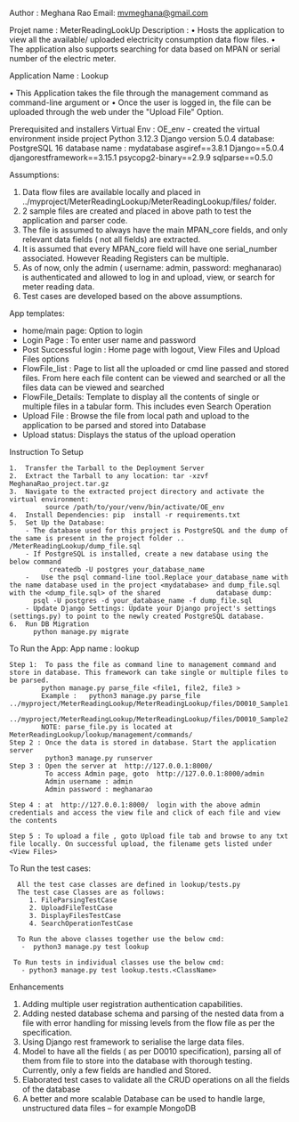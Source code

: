 Author : Meghana Rao
Email: mvmeghana@gmail.com

Projet name : MeterReadingLookUp
Description : 
•	Hosts the application to view all the available/ uploaded electricity consumption data flow files.
•	The application also supports searching for data based on MPAN or serial number of the electric meter.

Application Name : Lookup

•	This Application takes the file through the management command as command-line argument 
                             or
•	Once the user is logged in, the file can be uploaded through the web under the "Upload File" Option.


Prerequisited and installers
Virtual Env : OE_env - created the virtual environment inside project
              Python 3.12.3
              Django version 5.0.4
              database: PostgreSQL 16
              database name : mydatabase
              asgiref==3.8.1
              Django==5.0.4
              djangorestframework==3.15.1
              psycopg2-binary==2.9.9
              sqlparse==0.5.0



Assumptions: 
  
  1.	Data flow files are available locally and placed in ../myproject/MeterReadingLookup/MeterReadingLookup/files/  folder.
  2.	2 sample files are created and placed in above path to test the application and parser code.
  3.	The file is assumed to always have the main MPAN_core fields, and only relevant data fields ( not all fields) are extracted.
  4.	It is assumed that every MPAN_core field will have one serial_number associated. However Reading Registers can be multiple.
  5.	As of now, only the admin ( username: admin, password: meghanarao) is authenticated and allowed to log in and upload, view, or search for meter reading data.
  6.	Test cases are developed based on the above assumptions. 

App templates:

  - home/main page: Option to login
  - Login Page : To enter user name and password
  - Post Successful login : Home page with logout, View Files and Upload Files options
  - FlowFile_list   : Page to list all the uploaded or cmd line passed and stored files.
                 From here each file content can be viewed and searched or all the files data can be viewed and searched
  - FlowFile_Details:  Template to display all the contents of single or multiple files in a tabular form. This includes even Search Operation
  - Upload File : Browse the file from local path and upload to the application to be parsed and stored into Database
  - Upload status: Displays the status of the upload operation

Instruction To Setup

    1.  Transfer the Tarball to the Deployment Server
    2.	Extract the Tarball to any location: tar -xzvf MeghanaRao_project.tar.gz
    3.	Navigate to the extracted project directory and activate the virtual environment:
             source /path/to/your/venv/bin/activate/OE_env   
    4.  Install Dependencies: pip  install -r requirements.txt
    5.	Set Up the Database:
        - The database used for this project is PostgreSQL and the dump of the same is present in the project folder .. /MeterReadingLookup/dump_file.sql
        - If PostgreSQL is installed, create a new database using the below command
 		      createdb -U postgres your_database_name  
        -	Use the psql command-line tool.Replace your_database_name with the name database used in the project <mydatabase> and dump_file.sql with the <dump_file.sql> of the shared              database dump:
          psql -U postgres -d your_database_name -f dump_file.sql
        - Update Django Settings: Update your Django project's settings (settings.py) to point to the newly created PostgreSQL database.
    6.  Run DB Migration
          python manage.py migrate

To Run the App:
    App name : lookup

    Step 1:  To pass the file as command line to management command and store in database. This framework can take single or multiple files to be parsed.
            python manage.py parse_file <file1, file2, file3 >
            Example :   python3 manage.py parse_file ../myproject/MeterReadingLookup/MeterReadingLookup/files/D0010_Sample1.txt, 
                     ../myproject/MeterReadingLookup/MeterReadingLookup/files/D0010_Sample2.txt
            NOTE: parse_file.py is located at MeterReadingLookup/lookup/management/commands/
    Step 2 : Once the data is stored in database. Start the application server
             python3 manage.py runserver
    Step 3 : Open the server at  http://127.0.0.1:8000/
             To access Admin page, goto  http://127.0.0.1:8000/admin
             Admin username : admin
             Admin password : meghanarao

    Step 4 : at  http://127.0.0.1:8000/  login with the above admin credentials and access the view file and click of each file and view the contents

    Step 5 : To upload a file , goto Upload file tab and browse to any txt file locally. On successful upload, the filename gets listed under <View Files>

 To Run the test cases:
       
      All the test case classes are defined in lookup/tests.py
      The test case Classes are as follows:
         1. FileParsingTestCase
         2. UploadFileTestCase
         3. DisplayFilesTestCase
         4. SearchOperationTestCase

      To Run the above classes together use the below cmd:
       -  python3 manage.py test lookup

     To Run tests in individual classes use the below cmd:
       - python3 manage.py test lookup.tests.<ClassName>

Enhancements
1.	Adding multiple user registration authentication capabilities.
2.	Adding nested database schema and parsing of the nested data from a file with error handling for missing levels from the flow file as per the specification.
3.	Using Django rest framework to serialise the large data files.
4.	Model to have all the fields ( as per D0010 specification), parsing all of them from file to store into the database with thorough testing. Currently, only a few fields are handled and Stored.
5.	Elaborated test cases to validate  all the CRUD operations on all the fields of the database  
6.	A better and more scalable Database can be used to handle large, unstructured data files – for example MongoDB



    




              



    
